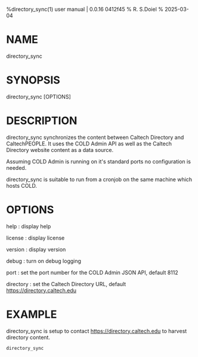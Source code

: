 %directory_sync(1) user manual | 0.0.16  0412f45
% R. S.Doiel
% 2025-03-04

# NAME
    
directory_sync
    
# SYNOPSIS
    
directory_sync [OPTIONS]
    
# DESCRIPTION
    
directory_sync synchronizes the content between Caltech Directory and CaltechPEOPLE.
It uses the COLD Admin API as well as the Caltech Directory website content as a
data source.
    
Assuming COLD Admin is running on it's standard ports no configuration is needed.
    
directory_sync is suitable to run from a cronjob on the same machine which hosts COLD.
    
# OPTIONS

help
: display help

license
: display license

version
: display version

debug
: turn on debug logging

port
: set the port number for the COLD Admin JSON API, default 8112

directory
: set the Caltech Directory URL, default https://directory.caltech.edu


# EXAMPLE

directory_sync is setup to contact https://directory.caltech.edu to harvest directory content.

~~~shell
directory_sync
~~~



